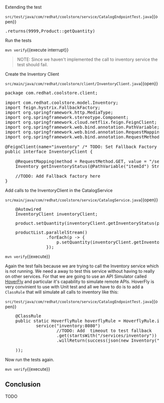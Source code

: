 
Extending the test

``src/test/java/com/redhat/coolstore/service/CatalogEndpointTest.java``{{open}}

<pre class="file" data-filename="src/test/java/com/redhat/coolstore/service/CatalogEndpointTest.java" data-target="insert" data-marker="//TODO: Add check for Quantity">
.returns(9999,Product::getQuantity)
</pre>

Run the tests

``mvn verify``{{execute interrupt}}

>NOTE: Since we haven't implemented the call to inventory service the test should fail.

Create the Inventory Client

``src/main/java/com/redhat/coolstore/client/InventoryClient.java``{{open}}

<pre class="file" data-filename="src/main/java/com/redhat/coolstore/client/InventoryClient.java" data-target="replace">
package com.redhat.coolstore.client;

import com.redhat.coolstore.model.Inventory;
import feign.hystrix.FallbackFactory;
import org.springframework.http.MediaType;
import org.springframework.stereotype.Component;
import org.springframework.cloud.netflix.feign.FeignClient;
import org.springframework.web.bind.annotation.PathVariable;
import org.springframework.web.bind.annotation.RequestMapping;
import org.springframework.web.bind.annotation.RequestMethod;

@FeignClient(name="inventory" /* TODO: Set Fallback Factory here*/)
public interface InventoryClient {

    @RequestMapping(method = RequestMethod.GET, value = "/services/inventory/{itemId}", consumes = {MediaType.APPLICATION_JSON_VALUE})
    Inventory getInventoryStatus(@PathVariable("itemId") String itemId);

    //TODO: Add Fallback factory here 
}
</pre>

Add calls to the InventoryClient in the CatalogService

``src/main/java/com/redhat/coolstore/service/CatalogService.java``{{open}}

<pre class="file" data-filename="src/main/java/com/redhat/coolstore/service/CatalogService.java" data-target="insert" data-marker="//TODO: Autowire Inventory Client">
    @Autowired
    InventoryClient inventoryClient;
</pre>

<pre class="file" data-filename="src/main/java/com/redhat/coolstore/service/CatalogService.java" data-target="insert" data-marker="//TODO: Update the quantity for the product by calling the Inventory service">
    product.setQuantity(inventoryClient.getInventoryStatus(product.getItemId()).getQuantity());
</pre>

<pre class="file" data-filename="src/main/java/com/redhat/coolstore/service/CatalogService.java" data-target="insert" data-marker="//TODO: Update the quantity for the products by calling the Inventory service">
    productList.parallelStream()
                .forEach(p -> {
                    p.setQuantity(inventoryClient.getInventoryStatus(p.getItemId()).getQuantity());
                });
</pre>

``mvn verify``{{execute}}

Again the test fails because we are trying to call the Inventory service which is not running. We need a away to test this service without having to really on other services. For that we are going to use an API Simulator called [HoverFly](http://hoverfly.io) and particular it's capability to simulate remote APIs. HoverFly is very convinient to use with Unit test and all we have to do is to add a `ClassRule` that will simulate all calls to inventory like this:


``src/test/java/com/redhat/coolstore/service/CatalogEndpointTest.java``{{open}}


<pre class="file" data-filename="src/test/java/com/redhat/coolstore/service/CatalogEndpointTest.java"
data-target="insert" data-marker="//TODO: Add ClassRule for HoverFly Inventory simulation">
    @ClassRule
    public static HoverflyRule hoverflyRule = HoverflyRule.inSimulationMode(dsl(
            service("inventory:8080")
                    //TODO: Add  timeout to test fallback
                    .get(startsWith("/services/inventory"))
                    .willReturn(success(json(new Inventory("9999",9999))))

    )); 
</pre>

Now run the tests again.

``mvn verify``{{execute}}

## Conclusion
TODO